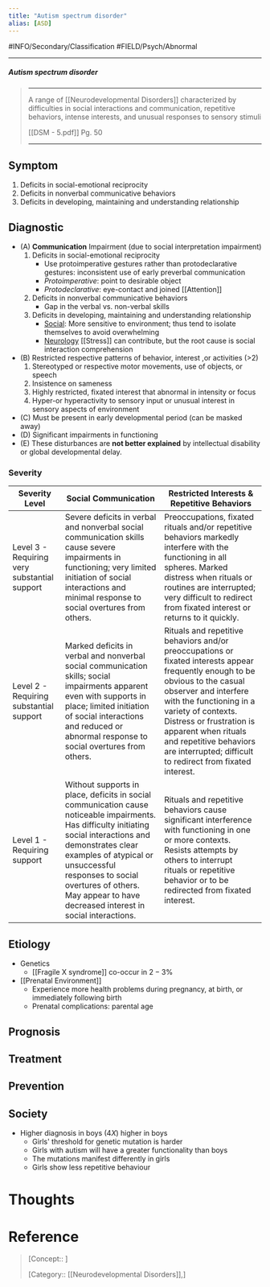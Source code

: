 ```yaml
---
title: "Autism spectrum disorder"
alias: [ASD]
---
```



#INFO/Secondary/Classification #FIELD/Psych/Abnormal 

---


##### Autism spectrum disorder
> ------------------------------------------------------------
> A range of [[Neurodevelopmental Disorders]] characterized by difficulties in social interactions and communication, repetitive behaviors, intense interests, and unusual responses to sensory stimuli
> 
> [[DSM - 5.pdf]] Pg. 50
>
> ------------------------------------------------------------

## Symptom

1.  Deficits in social-emotional reciprocity
2.  Deficits in nonverbal communicative behaviors
3.  Deficits in developing, maintaining and understanding relationship

## Diagnostic

- (A) **Communication** Impairment (due to social interpretation impairment)
    1. Deficits in social-emotional reciprocity
        - Use protoimperative gestures rather than protodeclarative gestures: inconsistent use of early preverbal communication
        - *Protoimperative*: point to desirable object
        - *Protodeclarative*: eye-contact and joined [[Attention]]
    1. Deficits in nonverbal communicative behaviors
        - Gap in the verbal vs. non-verbal skills
    2. Deficits in developing, maintaining and understanding relationship
        - <u> Social</u>: More sensitive to environment; thus tend to isolate themselves to avoid overwhelming
        - <u>Neurology</u> [[Stress]] can contribute, but the root cause is social interaction comprehension
- (B) Restricted respective patterns of behavior, interest ,or activities (>2)
    1. Stereotyped or respective motor movements, use of objects, or speech
    2. Insistence on sameness
    3. Highly restricted, fixated interest that abnormal in intensity or focus
    4. Hyper-or hyperactivity to sensory input or unusual interest in sensory aspects of environment
- (C) Must be present in early developmental period (can be masked away)
- (D) Significant impairments in functioning
- (E) These disturbances are **not better explained** by intellectual disability or global developmental delay.

### Severity

| Severity Level                               | Social Communication                                                                                                                                                                                                                                                                                       | Restricted Interests & Repetitive Behaviors                                                                                                                                                                                                                                                                                                    |
| -------------------------------------------- | ---------------------------------------------------------------------------------------------------------------------------------------------------------------------------------------------------------------------------------------------------------------------------------------------------------- | ---------------------------------------------------------------------------------------------------------------------------------------------------------------------------------------------------------------------------------------------------------------------------------------------------------------------------------------------- |
| Level 3 - Requiring very substantial support | Severe deficits in verbal and nonverbal social communication skills cause severe impairments in functioning; very limited initiation of social interactions and minimal response to social overtures from others.                                                                                          | Preoccupations, fixated rituals and/or repetitive behaviors markedly interfere with the functioning in all spheres. Marked distress when rituals or routines are interrupted; very difficult to redirect from fixated interest or returns to it quickly.                                                                                       |
| Level 2 - Requiring substantial support      | Marked deficits in verbal and nonverbal social communication skills; social impairments apparent even with supports in place; limited initiation of social interactions and reduced or abnormal response to social overtures from others.                                                                  | Rituals and repetitive behaviors and/or preoccupations or fixated interests appear frequently enough to be obvious to the casual observer and interfere with the functioning in a variety of contexts. Distress or frustration is apparent when rituals and repetitive behaviors are interrupted; difficult to redirect from fixated interest. |
| Level 1 - Requiring support                  | Without supports in place, deficits in social communication cause noticeable impairments. Has difficulty initiating social interactions and demonstrates clear examples of atypical or unsuccessful responses to social overtures of others. May appear to have decreased interest in social interactions. | Rituals and repetitive behaviors cause significant interference with functioning in one or more contexts. Resists attempts by others to interrupt rituals or repetitive behavior or to be redirected from fixated interest.                                                                                                                    |

## Etiology

- Genetics
    - [[Fragile X syndrome]] co-occur in $2-3\%$
- [[Prenatal Environment]]
    - Experience more health problems during pregnancy, at birth, or immediately following birth
    - Prenatal complications: parental age

## Prognosis

## Treatment

## Prevention

## Society

- Higher diagnosis in boys ($4X$) higher in boys
    - Girls' threshold for genetic mutation is harder
    - Girls with autism will have a greater functionality than boys
    - The mutations manifest differently in girls
    - Girls show less repetitive behaviour

# Thoughts

# Reference


> [Concept:: ]
> 
> [Category:: [[Neurodevelopmental Disorders]],]
